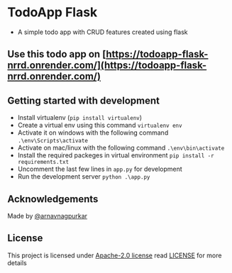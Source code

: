 # TodoApp Flask
- A simple todo app with CRUD features created using flask

## Use this todo app on [https://todoapp-flask-nrrd.onrender.com/](https://todoapp-flask-nrrd.onrender.com/)

## Getting started with development
- Install virtualenv (`pip install virtualenv`)
- Create a virtual env using this command `virtualenv env`
- Activate it on windows with the following command `.\env\Scripts\activate `
- Activate on mac/linux with the following command `.\env\bin\activate `
- Install the required packeges in virtual environment `pip install -r requirements.txt`
- Uncomment the last few lines in `app.py` for development
- Run the development server `python .\app.py`

## Acknowledgements
Made by [@arnavnagpurkar](https://github.com/arnavnagpurkar)

## License
This project is licensed under [Apache-2.0 license](https://www.apache.org/licenses/LICENSE-2.0) read [LICENSE](https://github.com/arnavnagpurkar/TodoApp-Flask/blob/main/LICENSE) for more details